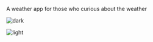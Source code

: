 A weather app for those who curious about the weather

![dark](https://github.com/user-attachments/assets/e566af52-ca39-4b5a-b0fc-27805d9bea4e)

![light](https://github.com/user-attachments/assets/a3fd724f-2785-4462-9ee7-e187dfa8504c)
